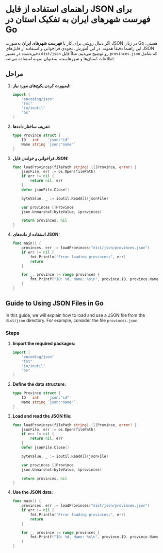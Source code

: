 # راهنمای استفاده از فایل JSON برای فهرست شهرهای ایران به تفکیک استان در Go

اگر دنبال روشی برای کار با **فهرست شهرهای ایران** به‌صورت JSON در زبان Go هستی، این راهنما دقیقاً همونه. در این آموزش، نحوه‌ی فراخوانی و استفاده از فایل‌های JSON ذخیره‌شده در مسیر `dist/json` رو توضیح می‌دیم. مثلاً فایل `provinces.json` که شامل اطلاعات استان‌ها و شهرهاست، به‌عنوان نمونه استفاده می‌شه.

## مراحل

1. **ایمپورت کردن پکیج‌های مورد نیاز:**

   ```go
   import (
       "encoding/json"
       "fmt"
       "io/ioutil"
       "os"
   )
   ```

2. **تعریف ساختار داده‌ها:**

   ```go
   type Province struct {
       ID   int    `json:"id"`
       Name string `json:"name"`
   }
   ```

3. **فراخوانی و خواندن فایل JSON:**

   ```go
   func loadProvinces(filePath string) ([]Province, error) {
       jsonFile, err := os.Open(filePath)
       if err != nil {
           return nil, err
       }
       defer jsonFile.Close()

       byteValue, _ := ioutil.ReadAll(jsonFile)

       var provinces []Province
       json.Unmarshal(byteValue, &provinces)

       return provinces, nil
   }
   ```

4. **استفاده از داده‌های JSON:**

   ```go
   func main() {
       provinces, err := loadProvinces("dist/json/provinces.json")
       if err != nil {
           fmt.Println("Error loading provinces:", err)
           return
       }

       for _, province := range provinces {
           fmt.Printf("ID: %d, Name: %s\n", province.ID, province.Name)
       }
   }
   ```

## Guide to Using JSON Files in Go

In this guide, we will explain how to load and use a JSON file from the `dist/json` directory. For example, consider the file `provinces.json`.

### Steps

1. **Import the required packages:**

   ```go
   import (
       "encoding/json"
       "fmt"
       "io/ioutil"
       "os"
   )
   ```

2. **Define the data structure:**

   ```go
   type Province struct {
       ID   int    `json:"id"`
       Name string `json:"name"`
   }
   ```

3. **Load and read the JSON file:**

   ```go
   func loadProvinces(filePath string) ([]Province, error) {
       jsonFile, err := os.Open(filePath)
       if err != nil {
           return nil, err
       }
       defer jsonFile.Close()

       byteValue, _ := ioutil.ReadAll(jsonFile)

       var provinces []Province
       json.Unmarshal(byteValue, &provinces)

       return provinces, nil
   }
   ```

4. **Use the JSON data:**

   ```go
   func main() {
       provinces, err := loadProvinces("dist/json/provinces.json")
       if err != nil {
           fmt.Println("Error loading provinces:", err)
           return
       }

       for _, province := range provinces {
           fmt.Printf("ID: %d, Name: %s\n", province.ID, province.Name)
       }
   }
   ```
